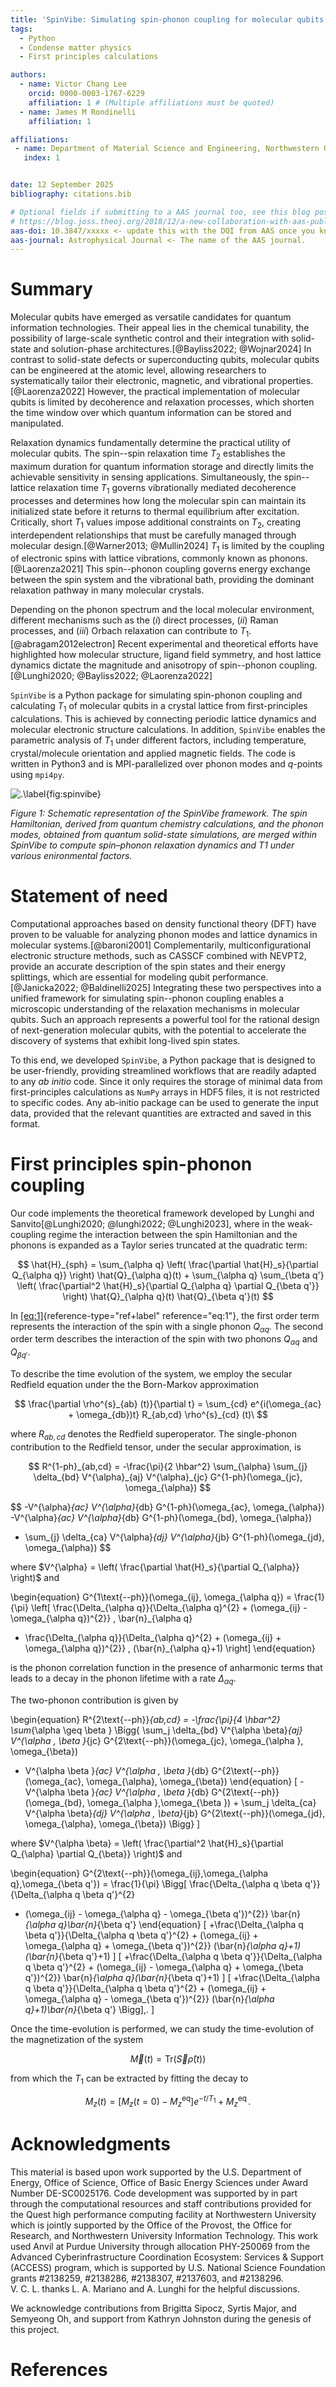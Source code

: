 ```yaml
---
title: 'SpinVibe: Simulating spin-phonon coupling for molecular qubits'
tags:
  - Python
  - Condense matter physics
  - First principles calculations

authors:
  - name: Victor Chang Lee
    orcid: 0000-0003-1767-6229
    affiliation: 1 # (Multiple affiliations must be quoted)
  - name: James M Rondinelli
    affiliation: 1

affiliations:
 - name: Department of Material Science and Engineering, Northwestern University, United States
   index: 1


date: 12 September 2025
bibliography: citations.bib

# Optional fields if submitting to a AAS journal too, see this blog post:
# https://blog.joss.theoj.org/2018/12/a-new-collaboration-with-aas-publishing
aas-doi: 10.3847/xxxxx <- update this with the DOI from AAS once you know it.
aas-journal: Astrophysical Journal <- The name of the AAS journal.
---
```


# Summary 

Molecular qubits have emerged as versatile candidates for quantum
information technologies. Their appeal lies in the chemical tunability,
the possibility of large-scale synthetic control and their integration
with solid-state and solution-phase
architectures.[@Bayliss2022; @Wojnar2024] In contrast to solid-state
defects or superconducting qubits, molecular qubits can be engineered at
the atomic level, allowing researchers to systematically tailor their
electronic, magnetic, and vibrational properties.[@Laorenza2022]
However, the practical implementation of molecular qubits is limited by
decoherence and relaxation processes, which shorten the time window over
which quantum information can be stored and manipulated.

Relaxation dynamics fundamentally determine the practical utility of
molecular qubits. The spin--spin relaxation time $T_2$ establishes the
maximum duration for quantum information storage and directly limits the
achievable sensitivity in sensing applications. Simultaneously, the
spin--lattice relaxation time $T_1$ governs vibrationally mediated
decoherence processes and determines how long the molecular spin can
maintain its initialized state before it returns to thermal equilibrium
after excitation. Critically, short $T_1$ values impose additional
constraints on $T_2$, creating interdependent relationships that must be
carefully managed through molecular design.[@Warner2013; @Mullin2024]
$T_1$ is limited by the coupling of electronic spins with lattice
vibrations, commonly known as phonons.[@Laorenza2021] This spin--phonon
coupling governs energy exchange between the spin system and the
vibrational bath, providing the dominant relaxation pathway in many
molecular crystals.

Depending on the phonon spectrum and the local molecular environment,
different mechanisms such as the ($i$) direct processes, ($ii$) Raman
processes, and ($iii$) Orbach relaxation can contribute to
$T_1$.[@abragam2012electron] Recent experimental and theoretical efforts
have highlighted how molecular structure, ligand field symmetry, and
host lattice dynamics dictate the magnitude and anisotropy of
spin--phonon coupling.[@Lunghi2020; @Bayliss2022; @Laorenza2022]

`SpinVibe` is a Python package for simulating spin-phonon coupling and
calculating $T_1$ of molecular qubits in a crystal lattice from
first-principles calculations. This is achieved by connecting periodic
lattice dynamics and molecular electronic structure calculations. In
addition, `SpinVibe` enables the parametric analysis of $T_1$ under
different factors, including temperature, crystal/molecule orientation
and applied magnetic fields. The code is written in Python3 and is
MPI-parallelized over phonon modes and $q$-points using `mpi4py`.

![.\label{fig:spinvibe}](spinvibe.png)

*Figure 1: Schematic representation of the SpinVibe framework. The spin Hamiltonian, derived
from quantum chemistry calculations, and the phonon modes, obtained from quantum solid-state
simulations, are merged within SpinVibe to compute spin–phonon relaxation dynamics and T1
under various enironmental factors.*

# Statement of need 

Computational approaches based on density functional theory (DFT) have
proven to be valuable for analyzing phonon modes and lattice dynamics in
molecular systems.[@baroni2001] Complementarily, multiconfigurational
electronic structure methods, such as CASSCF combined with NEVPT2,
provide an accurate description of the spin states and their energy
splittings, which are essential for modeling qubit
performance.[@Janicka2022; @Baldinelli2025] Integrating these two
perspectives into a unified framework for simulating spin--phonon
coupling enables a microscopic understanding of the relaxation
mechanisms in molecular qubits. Such an approach represents a powerful
tool for the rational design of next-generation molecular qubits, with
the potential to accelerate the discovery of systems that exhibit
long-lived spin states.

To this end, we developed `SpinVibe`, a Python package that is designed
to be user-friendly, providing streamlined workflows that are readily
adapted to any *ab initio* code. Since it only requires the storage of
minimal data from first-principles calculations as `NumPy` arrays in
HDF5 files, it is not restricted to specific codes. Any ab-initio
package can be used to generate the input data, provided that the
relevant quantities are extracted and saved in this format.

# First principles spin-phonon coupling 

Our code implements the theoretical framework developed by Lunghi and
Sanvito[@Lunghi2020; @lunghi2022; @Lunghi2023], where in the
weak-coupling regime the interaction between the spin Hamiltonian and
the phonons is expanded as a Taylor series truncated at the quadratic
term:

$$
\hat{H}_{sph} = \sum_{\alpha q} \left( \frac{\partial \hat{H}_s}{\partial Q_{\alpha q}} \right) \hat{Q}_{\alpha q}(t) + \sum_{\alpha q} \sum_{\beta q'} \left( \frac{\partial^2 \hat{H}_s}{\partial Q_{\alpha q} \partial Q_{\beta q'}} \right) \hat{Q}_{\alpha q}(t) \hat{Q}_{\beta q'}(t)
$$

In [\[eq:1\]](#eq:1){reference-type="ref+label"
reference="eq:1"}, the first order term represents the interaction of
the spin with a single phonon $Q_{\alpha q}$. The second order term
describes the interaction of the spin with two phonons $Q_{\alpha q}$
and $Q_{\beta q'}$.

To describe the time evolution of the system, we employ the secular
Redfield equation under the the Born-Markov approximation

$$
\frac{\partial \rho^{s}_{ab} (t)}{\partial t} = \sum_{cd} e^{i(\omega_{ac} + \omega_{db})t} R_{ab,cd} \rho^{s}_{cd} (t)\
$$

where $R_{ab,cd}$ denotes the Redfield superoperator. The single-phonon
contribution to the Redfield tensor, under the secular approximation, is


$$
R^{1-ph}_{ab,cd} = -\frac{\pi}{2 \hbar^2} \sum_{\alpha}  \sum_{j} \delta_{bd} V^{\alpha}_{aj} V^{\alpha}_{jc} G^{1-ph}(\omega_{jc}, \omega_{\alpha})
$$

$$
-V^{\alpha}_{ac} V^{\alpha}_{db} G^{1-ph}(\omega_{ac}, \omega_{\alpha})
-V^{\alpha}_{ac} V^{\alpha}_{db} G^{1-ph}(\omega_{bd}, \omega_{\alpha})
+ \sum_{j} \delta_{ca} V^{\alpha}_{dj} V^{\alpha}_{jb} G^{1-ph}(\omega_{jd}, \omega_{\alpha}) 
$$



where $V^{\alpha} = \left( \frac{\partial \hat{H}_s}{\partial Q_{\alpha}} \right)$ and

\begin{equation}
G^{1\text{--ph}}(\omega_{ij}, \omega_{\alpha q})
= \frac{1}{\pi} \left[
\frac{\Delta_{\alpha q}}{\Delta_{\alpha q}^{2} + (\omega_{ij} - \omega_{\alpha q})^{2}} \, \bar{n}_{\alpha q}
+ \frac{\Delta_{\alpha q}}{\Delta_{\alpha q}^{2} + (\omega_{ij} + \omega_{\alpha q})^{2}} \, (\bar{n}_{\alpha q}+1)
\right]
\end{equation}

is the phonon correlation function in the presence of
anharmonic terms that leads to a decay in the phonon lifetime with a
rate $\Delta_{\alpha q}$.

The two-phonon contribution is given by

\begin{equation}
R^{2\text{--ph}}_{ab,cd} = -\frac{\pi}{4 \hbar^2}  \sum_{\alpha \geq \beta } 
\Bigg\{  \sum_j  \delta_{bd} V^{\alpha \beta}_{aj} V^{\alpha \, \beta }_{jc} 
G^{2\text{--ph}}(\omega_{jc}, \omega_{\alpha }, \omega_{\beta})
 - V^{\alpha \beta }_{ac} V^{\alpha \, \beta }_{db}  G^{2\text{--ph}}(\omega_{ac}, \omega_{\alpha}, \omega_{\beta})
 \end{equation}
 \[ - V^{\alpha \beta }_{ac} V^{\alpha \, \beta }_{db} G^{2\text{--ph}}(\omega_{bd}, \omega_{\alpha },\omega_{\beta }) + \sum_j  \delta_{ca} V^{\alpha \beta}_{dj} V^{\alpha \, \beta}_{jb} G^{2\text{--ph}}(\omega_{jd}, \omega_{\alpha}, \omega_{\beta}) \Bigg\}
\]

where $V^{\alpha \beta} = \left( \frac{\partial^2 \hat{H}_s}{\partial Q_{\alpha} \partial Q_{\beta}} \right)$ and

\begin{equation}
G^{2\text{--ph}}(\omega_{ij},\omega_{\alpha q},\omega_{\beta q'})
= \frac{1}{\pi} \Bigg[
\frac{\Delta_{\alpha q \beta q'}}{\Delta_{\alpha q \beta q'}^{2}
+ (\omega_{ij} - \omega_{\alpha q} - \omega_{\beta q'})^{2}}
\bar{n}_{\alpha q}\bar{n}_{\beta q'}
 \end{equation}
\[
+\frac{\Delta_{\alpha q \beta q'}}{\Delta_{\alpha q \beta q'}^{2} + (\omega_{ij} + \omega_{\alpha q} + \omega_{\beta q'})^{2}}
(\bar{n}_{\alpha q}+1)(\bar{n}_{\beta q'}+1)
\]
\[
+\frac{\Delta_{\alpha q \beta q'}}{\Delta_{\alpha q \beta q'}^{2} + (\omega_{ij} - \omega_{\alpha q} + \omega_{\beta q'})^{2}}
\bar{n}_{\alpha q}(\bar{n}_{\beta q'}+1)
\]
\[
+\frac{\Delta_{\alpha q \beta q'}}{\Delta_{\alpha q \beta q'}^{2} + (\omega_{ij} + \omega_{\alpha q} - \omega_{\beta q'})^{2}}
(\bar{n}_{\alpha q}+1)\bar{n}_{\beta q'}
\Bigg]\,.
\]

Once the time-evolution is performed, we can study the time-evolution of
the magnetization of the system

$$\vec{M}(t) = \text{Tr} (\vec{S} \hat{\rho} (t))$$

from which the $T_1$ can be extracted by fitting the decay to

$$M_z(t) = \big[ M_z(t=0) - M_z^{\mathrm{eq}} \big] e^{-t/T_1} + M_z^{\mathrm{eq}}\,.$$

# Acknowledgments
This material is based upon work supported by the U.S. Department of
Energy, Office of Science, Office of Basic Energy Sciences under Award
Number DE-SC0025176. Code development was supported by in part through
the computational resources and staff contributions provided for the
Quest high performance computing facility at Northwestern University
which is jointly supported by the Office of the Provost, the Office for
Research, and Northwestern University Information Technology. This work
used Anvil at Purdue University through allocation PHY-250069 from the
Advanced Cyberinfrastructure Coordination Ecosystem: Services & Support
(ACCESS) program, which is supported by U.S. National Science Foundation
grants #2138259, #2138286, #2138307, #2137603, and #2138296.
V. C. L. thanks L. A. Mariano and A. Lunghi for the helpful discussions.

We acknowledge contributions from Brigitta Sipocz, Syrtis Major, and Semyeong
Oh, and support from Kathryn Johnston during the genesis of this project.

# References
